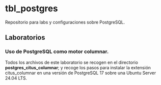 # tbl_postgres
Repositorio para labs y configuraciones sobre PostgreSQL.

## Laboratorios
### Uso de PostgreSQL como motor columnar.
Todos los archivos de este laboratorio se recogen en el directorio **postgres_citus_columnar**; y recoge los pasos para instalar la extensión citus_columnar en una versión de PostgreSQL 17 sobre una Ubuntu Server 24.04 LTS.
